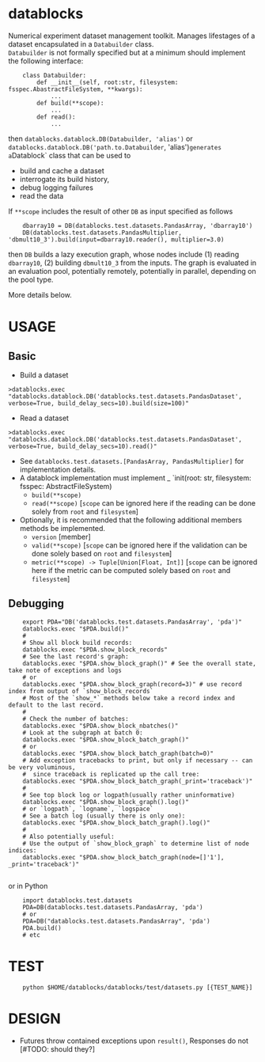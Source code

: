 # datablocks
Numerical experiment dataset management toolkit.
Manages lifestages of a dataset encapsulated in a `Databuilder` class.  
`Databuilder` is not formally specified but at a minimum should implement the following interface:
```
    class Databuilder:
        def __init__(self, root:str, filesystem: fsspec.AbastractFileSystem, **kwargs):
            ...
        def build(**scope):
            ...
        def read():
            ...
```
then `datablocks.datablock.DB(Databuilder, 'alias')` or `datablocks.datablock.DB('path.to.Databuilder`, 'alias')`
generates a `Datablock` class that can be used to 
* build and cache a dataset
* interrogate its build history, 
* debug logging failures
* read the data

If `**scope` includes the result of other `DB` as input specified as follows
```
    dbarray10 = DB(datablocks.test.datasets.PandasArray, 'dbarray10')
    DB(datablocks.test.datasets.PandasMultiplier, 'dbmult10_3').build(input=dbarray10.reader(), multiplier=3.0)
```
then `DB` builds a lazy execution graph, whose nodes include (1) reading `dbarray10`, (2) building `dbmult10_3` from the inputs.
The graph is evaluated in an evaluation pool, potentially remotely, potentially in parallel, depending on the pool type.

More details below.

# USAGE
## Basic
* Build a dataset 
```
>datablocks.exec "datablocks.datablock.DB('datablocks.test.datasets.PandasDataset', verbose=True, build_delay_secs=10).build(size=100)"
```
* Read a dataset
```
>datablocks.exec "datablocks.datablock.DB('datablocks.test.datasets.PandasDataset', verbose=True, build_delay_secs=10).read()"
```


* See `datablocks.test.datasets.[PandasArray, PandasMultiplier]` for implementation details.
* A datablock implementation must implement 
    _ `init(root: str, filesystem: fsspec: AbstractFileSystem)
    - `build(**scope)`
    - `read(**scope)` [`scope` can be ignored here if the reading can be done solely from `root` and `filesystem`]
* Optionally, it is recommended that the following additional members methods be implemented.
    - `version` [member]
    - `valid(**scope)` [`scope` can be ignored here if the validation can be done solely based on `root` and `filesystem`]
    - `metric(**scope) -> Tuple[Union[Float, Int]]` [`scope` can be ignored here if the metric can be computed solely based on `root` and `filesystem`]

## Debugging
```
    export PDA="DB('datablocks.test.datasets.PandasArray', 'pda')" 
    datablocks.exec "$PDA.build()"
    #
    # Show all block build records:
    datablocks.exec "$PDA.show_block_records"
    # See the last record's graph:
    datablocks.exec "$PDA.show_block_graph()" # See the overall state, take note of exceptions and logs
    # or
    datablocks.exec "$PDA.show_block_graph(record=3)" # use record index from output of `show_block_records`
    # Most of the `show_*` methods below take a record index and default to the last record.
    #
    # Check the number of batches:
    datablocks.exec "$PDA.show_block_nbatches()"
    # Look at the subgraph at batch 0:
    datablocks.exec "$PDA.show_block_batch_graph()"
    # or
    datablocks.exec "$PDA.show_block_batch_graph(batch=0)"
    # Add exception tracebacks to print, but only if necessary -- can be very voluminous, 
    #  since traceback is replicated up the call tree:
    datablocks.exec "$PDA.show_block_batch_graph(_print='traceback')"
    #
    # See top block log or logpath(usually rather uninformative)
    datablocks.exec "$PDA.show_block_graph().log()"
    # or `logpath`, `logname`, `logspace`
    # See a batch log (usually there is only one):
    datablocks.exec "$PDA.show_block_batch_graph().log()"
    #
    # Also potentially useful:
    # Use the output of `show_block_graph` to determine list of node indices:
    datablocks.exec "$PDA.show_block_batch_graph(node=[]'1'], _print='traceback')" 
    
```
or in Python
```
    import datablocks.test.datasets
    PDA=DB(datablocks.test.datasets.PandasArray, 'pda')
    # or
    PDA=DB("datablocks.test.datasets.PandasArray", 'pda')
    PDA.build()
    # etc
```
# TEST
```
    python $HOME/datablocks/datablocks/test/datasets.py [{TEST_NAME}]
```
# DESIGN
* Futures throw contained exceptions upon `result()`, Responses do not [#TODO: should they?]
